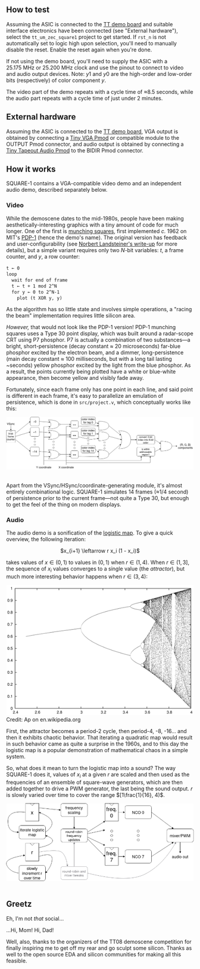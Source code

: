 ## How to test

Assuming the ASIC is connected to the [TT demo board]
and suitable interface electronics have been connected (see "External hardware"),
select the `tt_um_zec_square1` project to get started.
If `rst_n` is not automatically set to logic high upon selection, you'll need to manually disable the reset.
Enable the reset again when you're done.

If not using the demo board, you'll need to supply the ASIC with a
25.175&nbsp;MHz or 25.200&nbsp;MHz clock and use the pinout to connect
to video and audio output devices. Note: <em>y</em>1 and <em>y</em>0 are the high-order
and low-order bits (respectively) of color component <em>y</em>.

The video part of the demo repeats with a cycle time of &asymp;8.5 seconds,
while the audio part repeats with a cycle time of just under 2 minutes.

## External hardware

Assuming the ASIC is connected to the [TT demo board],
VGA output is obtained by connecting a [Tiny VGA Pmod] or compatible module to the OUTPUT Pmod connector,
and audio output is obtained by connecting a [Tiny Tapeout Audio Pmod] to the BIDIR Pmod connector.

## How it works

SQUARE-1 contains a VGA-compatible video demo and an independent audio demo,
described separately below.

### Video

While the demoscene dates to the mid-1980s, people have been making
aesthetically-interesting graphics with a tiny amount of code for much longer.
One of the first is [munching squares], first implemented _c._ 1962 on
MIT's [PDP-1] (hence the demo's name).
The original version has feedback and user-configurability
(see [Norbert Landsteiner's write-up] for more details), but a simple variant
requires only two $N$-bit variables:
$t$, a frame counter, and $y$, a row counter:

```plain
t ← 0
loop
  wait for end of frame
  t ← t + 1 mod 2^N
  for y ← 0 to 2^N-1
    plot (t XOR y, y)
```

As the algorithm has so little state and involves simple operations,
a "racing the beam" implementation requires little silicon area.

_However,_ that would not look like the PDP-1 version!
PDP-1 munching squares uses a Type 30 point display, which was built around
a radar-scope CRT using P7 phosphor.
P7 is actually a combination of two substances&mdash;a bright, short-persistence
(decay constant &asymp;&nbsp;20 microseconds) far-blue phosphor excited by
the electron beam, and a dimmer, long-persistence
(main decay constant &asymp;&nbsp;100 milliseconds,
but with a long tail lasting ~seconds)
yellow phosphor excited by the light from the
blue phosphor. As a result, the points currently being plotted have a
white or blue-white appearance, then become yellow and visibly fade away.

Fortunately, since each frame only has one point in each line, and said
point is different in each frame, it's easy to parallelize
an emulation of persistence, which is done in `src/project.v`, which
conceptually works like this:

![block diagram of image-generation logic](./munching-squares.png)&nbsp;

Apart from the VSync/HSync/coordinate-generating module, it's almost entirely
combinational logic. SQUARE-1 simulates 14 frames (&asymp;1/4 second) of
persistence prior to the current frame&mdash;not quite a Type 30,
but enough to get the feel of the thing on modern displays.

### Audio

The audio demo is a sonification of the [logistic map].
To give a quick overview, the following iteration:

<p align="center">$x_{i+1} \leftarrow r x_i (1 - x_i)$</p>

takes values of $x \in (0, 1)$ to values in $(0, 1)$
when $r \in (1, 4)$. When $r \in (1, 3]$, the sequence
of $x_i$ values converges to a single value (the _attractor_),
but much more interesting behavior happens when $r \in (3, 4)$:

![attractor of the logistic map for r between 2.5 and 4](./logistic-map.png)
<br />Credit: Ap on en.wikipedia.org

First, the attractor becomes a period-2 cycle, then period-4, -8, -16&hellip;
and then it exhibits chaotic behavior. That iterating a quadratic map would
result in such behavior came as quite a surprise in the 1960s,
and to this day the logistic map is
a popular demonstration of mathematical chaos in a simple system.

So, what does it mean to turn the logistic map into a sound?
The way SQUARE-1 does it, values of $x_i$ at a given $r$ are scaled and
then used as the frequencies of an ensemble of square-wave generators,
which are then added together to drive a PWM generator, the last being
the sound output.
$r$ is slowly varied over time to cover the range $[1\frac{1}{16}, 4)$.

![block diagram of logistic_snd module](./logistic_snd.png)&nbsp;

## Greetz

Eh, I'm not _that_ social&hellip;

&hellip;Hi, Mom! Hi, Dad!

Well, also, thanks to the organizers of the TT08 demoscene competition
for finally inspiring me to get off my rear and go sculpt some silicon.
Thanks as well to the open source EDA and silicon communities for making
all this feasible.

[TT demo board]: https://tinytapeout.com/specs/pcb/
[Tiny VGA Pmod]: https://github.com/mole99/tiny-vga
[Tiny Tapeout Audio Pmod]: https://github.com/MichaelBell/tt-audio-pmod
[munching squares]: https://en.wikipedia.org/wiki/Munching_square
[PDP-1]: https://en.wikipedia.org/wiki/PDP-1
[Norbert Landsteiner's write-up]: https://www.masswerk.at/minskytron/
[logistic map]: https://en.wikipedia.org/wiki/Logistic_map
